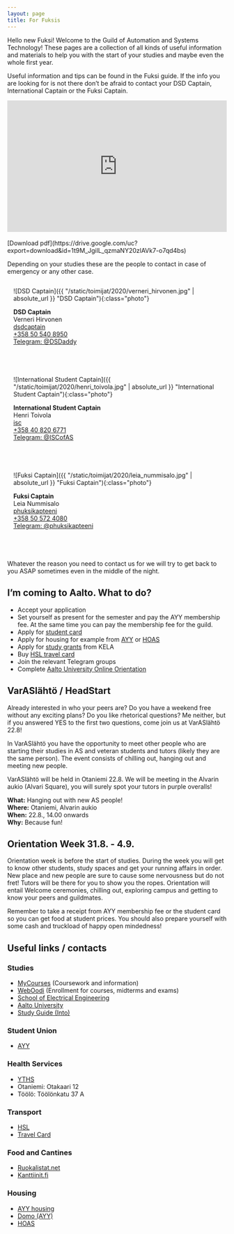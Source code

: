 ```yaml
---
layout: page
title: For Fuksis
---
```


Hello new Fuksi! Welcome to the Guild of Automation and Systems Technology! These pages are a collection of all kinds of useful information and materials to help you with the start of your studies and maybe even the whole first year.

Useful information and tips can be found in the Fuksi guide. If the info you are looking for is not there don’t be afraid to contact your DSD Captain, International Captain or the Fuksi Captain.

<style>
    #phopas_wrapper {
        position: relative;
        overflow: hidden;
        padding-top: 60%;
    }

    #phopas_frame {
        position: absolute;
        top: 0;
        left: 0;
        width: 100%;
        height: 100%;
        border: 0;
    }

    .photo {
        width: 200px;
        height: 200px;
        border-radius: 50%;
    }

    .person {
        display: inline-block;
        flex-grow: 1;
        flex-shrink: 1;
        margin: 0 0 3em 0;
        padding: 0 1em 0 1em;
    }

</style>

<div id="phopas_wrapper">
    <iframe id="phopas_frame" src="https://drive.google.com/file/d/1t9M_JgilL_qzmaNY20zlAVk7-o7qd4bs/preview"></iframe>
</div>
<br>
[Download pdf](https://drive.google.com/uc?export=download&id=1t9M_JgilL_qzmaNY20zlAVk7-o7qd4bs)

Depending on your studies these are the people to contact in case of emergency or any other case.

<div class="contact-container">

<div class="person" markdown="1">

![DSD Captain]({{ "/static/toimijat/2020/verneri_hirvonen.jpg" | absolute_url }} "DSD Captain"){:class="photo"}

**DSD Captain**  
Verneri Hirvonen<br>
[dsdcaptain](mailto:dsdcaptain@REMOVEas.fi)<br>
[+358 50 540 8950](tel://+358505408950)<br>
[Telegram: @DSDaddy](https://telegram.me/DSDaddy)

</div>

<div class="person" markdown="1">

![International Student Captain]({{ "/static/toimijat/2020/henri_toivola.jpg" | absolute_url }} "International Student Captain"){:class="photo"}

**International Student Captain**  
Henri Toivola<br>
[isc](mailto:isc@REMOVEas.fi)<br>
[+358 40 820 6771](tel://+358408206771)<br>
[Telegram: @ISCofAS](https://telegram.me/ISCofAS)

</div>

<div class="person" markdown="1">

![Fuksi Captain]({{ "/static/toimijat/2020/leia_nummisalo.jpg" | absolute_url }} "Fuksi Captain"){:class="photo"}

**Fuksi Captain**  
Leia Nummisalo<br>
[phuksikapteeni](mailto:phuksikapteeni@REMOVEas.fi)<br>
[+358 50 572 4080](tel://+358505724080)<br>
[Telegram: @phuksikapteeni](https://telegram.me/phuksikapteeni)

</div>

</div>

Whatever the reason you need to contact us for we will try to get back to you ASAP sometimes even in the middle of the night.

## I’m coming to Aalto. What to do?

* Accept your application
* Set yourself as present for the semester and pay the AYY membership fee. At the same time you can pay the membership fee for the guild.
* Apply for [student card](https://www.frank.fi/en/studentcard/)
* Apply for housing for example from [AYY](https://domo.ayy.fi/en) or [HOAS](https://www.hoas.fi/en)
* Apply for [study grants](https://www.kela.fi/web/en/financial-aid-for-students-study-grant) from KELA
* Buy [HSL travel card](https://www.hsl.fi/en/information/hsl-card)
* Join the relevant Telegram groups
* Complete [Aalto University Online Orientation](https://mycourses.aalto.fi/course/view.php?id=26858)

## VarASlähtö / HeadStart

Already interested in who your peers are? Do you have a weekend free without any exciting plans? Do you like rhetorical questions? Me neither, but if you answered YES to the first two questions, come join us at VarASlähtö 22.8!

In VarASlähtö you have the opportunity to meet other people who are starting their studies in AS and veteran students and tutors (likely they are the same person). The event consists of chilling out, hanging out and meeting new people.

VarASlähtö will be held in Otaniemi 22.8. We will be meeting in the Alvarin aukio (Alvari Square), you will surely spot your tutors in purple overalls!

**What:** Hanging out with new AS people!  
**Where:** Otaniemi, Alvarin aukio  
**When:** 22.8., 14.00 onwards  
**Why:** Because fun!

## Orientation Week 31.8. - 4.9.

Orientation week is before the start of studies. During the week you will get to know other students, study spaces and get your running affairs in order. New place and new people are sure to cause some nervousness but do not fret! Tutors will be there for you to show you the ropes. Orientation will entail Welcome ceremonies, chilling out, exploring campus and getting to know your peers and guildmates.

Remember to take a receipt from AYY membership fee or the student card so you can get food at student prices. You should also prepare yourself with some cash and truckload of happy open mindedness!

## Useful links / contacts

### Studies

* [MyCourses](https://mycourses.aalto.fi/) (Coursework and information)
* [WebOodi](https://oodi.aalto.fi) (Enrollment for courses, midterms and exams)
* [School of Electrical Engineering](https://www.aalto.fi/en/school-of-electrical-engineering)
* [Aalto University](https://www.aalto.fi)
* [Study Guide (Into)](https://into.aalto.fi/display/en/Homepage)

### Student Union

* [AYY](https://www.ayy.fi/en)

### Health Services

* [YTHS](https://www.yths.fi/en)
* Otaniemi: Otakaari 12
* Töölö: Töölönkatu 37 A

### Transport

* [HSL](https://www.hsl.fi/en)
* [Travel Card](https://www.hsl.fi/en/information/hsl-card)

### Food and Cantines

* [Ruokalistat.net](http://ruokalistat.net)
* [Kanttiinit.fi](https://kanttiinit.fi)

### Housing

* [AYY housing](https://www.ayy.fi/en/housing)
* [Domo (AYY)](https://domo.ayy.fi/en)
* [HOAS](https://www.hoas.fi/en)
